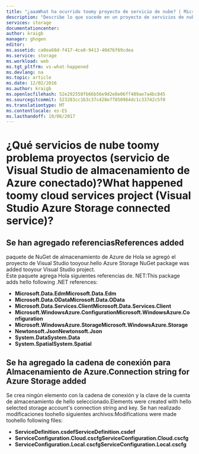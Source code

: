 ```yaml
---
title: "¿aaaWhat ha ocurrido toomy proyecto de servicio de nube? | Microsoft Docs"
description: "Describe lo que sucede en un proyecto de servicios de nube después de conectar tooan cuenta de almacenamiento de Azure con Visual Studio servicios conectados"
services: storage
documentationcenter: 
author: kraigb
manager: ghogen
editor: 
ms.assetid: ca0ea68d-f417-4ce8-9413-40d76f69cdea
ms.service: storage
ms.workload: web
ms.tgt_pltfrm: vs-what-happened
ms.devlang: na
ms.topic: article
ms.date: 12/02/2016
ms.author: kraigb
ms.openlocfilehash: 52e292558fb66b56e9d2e8e06ff489ae7a4bc845
ms.sourcegitcommit: 523283cc1b3c37c428e77850964dc1c33742c5f0
ms.translationtype: MT
ms.contentlocale: es-ES
ms.lasthandoff: 10/06/2017
---
```

# <a name="what-happened-toomy-cloud-services-project-visual-studio-azure-storage-connected-service"></a><span data-ttu-id="1c831-104">¿Qué servicios de nube toomy problema proyectos (servicio de Visual Studio de almacenamiento de Azure conectado)?</span><span class="sxs-lookup"><span data-stu-id="1c831-104">What happened toomy cloud services project (Visual Studio Azure Storage connected service)?</span></span>
## <a name="references-added"></a><span data-ttu-id="1c831-105">Se han agregado referencias</span><span class="sxs-lookup"><span data-stu-id="1c831-105">References added</span></span>
<span data-ttu-id="1c831-106">paquete de NuGet de almacenamiento de Azure de Hola se agregó el proyecto de Visual Studio tooyour.</span><span class="sxs-lookup"><span data-stu-id="1c831-106">hello Azure Storage NuGet package was added tooyour Visual Studio project.</span></span>  
<span data-ttu-id="1c831-107">Este paquete agrega Hola siguientes referencias de. NET:</span><span class="sxs-lookup"><span data-stu-id="1c831-107">This package adds hello following .NET references:</span></span>

* <span data-ttu-id="1c831-108">**Microsoft.Data.Edm**</span><span class="sxs-lookup"><span data-stu-id="1c831-108">**Microsoft.Data.Edm**</span></span>
* <span data-ttu-id="1c831-109">**Microsoft.Data.OData**</span><span class="sxs-lookup"><span data-stu-id="1c831-109">**Microsoft.Data.OData**</span></span>
* <span data-ttu-id="1c831-110">**Microsoft.Data.Services.Client**</span><span class="sxs-lookup"><span data-stu-id="1c831-110">**Microsoft.Data.Services.Client**</span></span>
* <span data-ttu-id="1c831-111">**Microsoft.WindowsAzure.Configuration**</span><span class="sxs-lookup"><span data-stu-id="1c831-111">**Microsoft.WindowsAzure.Configuration**</span></span>
* <span data-ttu-id="1c831-112">**Microsoft.WindowsAzure.Storage**</span><span class="sxs-lookup"><span data-stu-id="1c831-112">**Microsoft.WindowsAzure.Storage**</span></span>
* <span data-ttu-id="1c831-113">**Newtonsoft.Json**</span><span class="sxs-lookup"><span data-stu-id="1c831-113">**Newtonsoft.Json**</span></span>
* <span data-ttu-id="1c831-114">**System.Data**</span><span class="sxs-lookup"><span data-stu-id="1c831-114">**System.Data**</span></span>
* <span data-ttu-id="1c831-115">**System.Spatial**</span><span class="sxs-lookup"><span data-stu-id="1c831-115">**System.Spatial**</span></span>

## <a name="connection-string-for-azure-storage-added"></a><span data-ttu-id="1c831-116">Se ha agregado la cadena de conexión para Almacenamiento de Azure.</span><span class="sxs-lookup"><span data-stu-id="1c831-116">Connection string for Azure Storage added</span></span>
<span data-ttu-id="1c831-117">Se crea ningún elemento con la cadena de conexión y la clave de la cuenta de almacenamiento de hello seleccionado.</span><span class="sxs-lookup"><span data-stu-id="1c831-117">Elements were created with hello selected storage account's connection string and key.</span></span> <span data-ttu-id="1c831-118">Se han realizado modificaciones toohello siguientes archivos:</span><span class="sxs-lookup"><span data-stu-id="1c831-118">Modifications were made toohello following files:</span></span>

* <span data-ttu-id="1c831-119">**ServiceDefinition.csdef**</span><span class="sxs-lookup"><span data-stu-id="1c831-119">**ServiceDefinition.csdef**</span></span>
* <span data-ttu-id="1c831-120">**ServiceConfiguration.Cloud.cscfg**</span><span class="sxs-lookup"><span data-stu-id="1c831-120">**ServiceConfiguration.Cloud.cscfg**</span></span>
* <span data-ttu-id="1c831-121">**ServiceConfiguration.Local.cscfg**</span><span class="sxs-lookup"><span data-stu-id="1c831-121">**ServiceConfiguration.Local.cscfg**</span></span>

